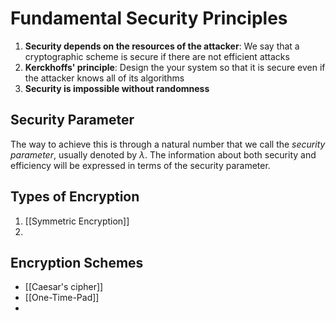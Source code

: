 # Fundamental Security Principles

1. **Security depends on the resources of the attacker**: We say that a cryptographic scheme is secure if there are not efficient attacks
2. **Kerckhoffs' principle**: Design the your system so that it is secure even if the attacker knows all of its algorithms
3. **Security is impossible without randomness**

## Security Parameter

The way to achieve this is through a natural number that we call the _security parameter_, usually denoted by $\lambda$. The information about both security and efficiency will be expressed in terms of the security parameter.

## Types of Encryption
 1. [[Symmetric Encryption]]
 2. 

## Encryption Schemes
* [[Caesar's cipher]]
* [[One-Time-Pad]]
* 